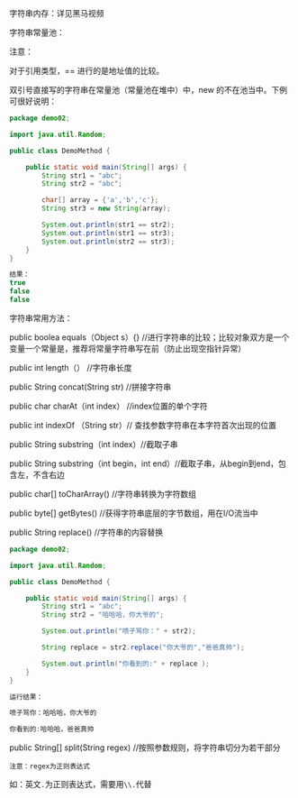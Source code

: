 字符串内存：详见黑马视频

字符串常量池：

注意：

对于引用类型，== 进行的是地址值的比较。

双引号直接写的字符串在常量池（常量池在堆中）中，new 的不在池当中。下例可很好说明：

```java
package demo02;

import java.util.Random;

public class DemoMethod {

    public static void main(String[] args) {
        String str1 = "abc";
        String str2 = "abc";

        char[] array = {'a','b','c'};
        String str3 = new String(array);

        System.out.println(str1 == str2);
        System.out.println(str1 == str3);
        System.out.println(str2 == str3);
    }
}

结果：
true
false
false
```

字符串常用方法：

public boolea equals（Object s）{} //进行字符串的比较；比较对象双方是一个变量一个常量是，推荐将常量字符串写在前（防止出现空指针异常）

public int length（） //字符串长度

public String concat(String str) //拼接字符串

public char charAt（int index） //index位置的单个字符

public int indexOf （String str）// 查找参数字符串在本字符首次出现的位置

public String substring（int index）//截取子串

public String substring（int begin，int end）//截取子串，从begin到end，包含左，不含右边

public char[] toCharArray() //字符串转换为字符数组

public byte[] getBytes()  //获得字符串底层的字节数组，用在I/O流当中

public String replace()  //字符串的内容替换 

```java
package demo02;

import java.util.Random;

public class DemoMethod {

    public static void main(String[] args) {
        String str1 = "abc";
        String str2 = "哈哈哈，你大爷的";

        System.out.println("喷子骂你：" + str2);

        String replace = str2.replace("你大爷的","爸爸真帅");

        System.out.println("你看到的:" + replace );
    }
}

运行结果：

喷子骂你：哈哈哈，你大爷的

你看到的:哈哈哈，爸爸真帅
```

public String[] split(String regex)  //按照参数规则，将字符串切分为若干部分    

`注意：regex为正则表达式`

如：英文` . `为正则表达式，需要用`\\.`代替







